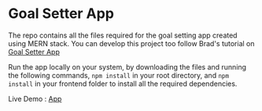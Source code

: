 # Goal Setter App

The repo contains all the files required for the goal setting app created using MERN stack. You can develop this project too follow Brad's tutorial on [Goal Setter App](https://youtu.be/-0exw-9YJBo)

Run the app locally on your system, by downloading the files and running the following commands,
```npm install``` in your root directory, and
```npm install``` in your frontend folder to install all the required dependencies. 

Live Demo : [App](https://goalsetterappyro.herokuapp.com/login)
